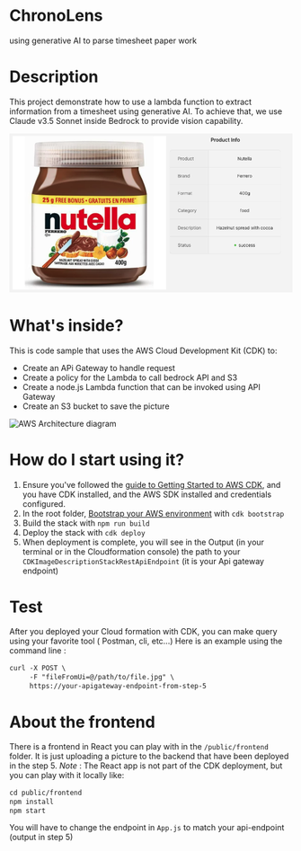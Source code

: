 # ChronoLens
using generative AI to parse timesheet paper work

# Description
This project demonstrate how to use a lambda function to extract information from a timesheet using generative AI.
To achieve that, we use Claude v3.5 Sonnet inside Bedrock to provide vision capability.

![Product information automatically generated](public/frontend/public/sitepreview.png)


# What's inside?
This is code sample that uses the AWS Cloud Development Kit (CDK) to:
* Create an APi Gateway to handle request
* Create a policy for the Lambda to call bedrock API and S3
* Create a node.js Lambda function that can be invoked using API Gateway
* Create an S3 bucket to save the picture

![AWS Architecture diagram](Bedrock-Image-description.png)



# How do I start using it?
1. Ensure you've followed the [guide to Getting Started to AWS CDK](https://docs.aws.amazon.com/cdk/latest/guide/getting_started.html), and you have CDK installed, and the AWS SDK installed and credentials configured. 
2. In the root folder, [Bootstrap your AWS environment](https://docs.aws.amazon.com/cdk/latest/guide/serverless_example.html#serverless_example_deploy_and_test) with `cdk bootstrap`
3. Build the stack with `npm run build`
4. Deploy the  stack with `cdk deploy`
5. When deployment is complete, you will see in the Output (in your terminal or in the Cloudformation console) the path to your `CDKImageDescriptionStackRestApiEndpoint` (it is your Api gateway endpoint)

# Test
After you deployed your Cloud formation with CDK, you can make query using your favorite tool ( Postman, cli, etc...)
Here is an example using the command line :
```
curl -X POST \
     -F "fileFromUi=@/path/to/file.jpg" \
     https://your-apigateway-endpoint-from-step-5
```


# About the frontend

There is a frontend in React you can play with in the `/public/frontend` folder.
It is just uploading a picture to the backend that have been deployed in the step 5.
*Note* : The React app is not part of the CDK deployment, but you can play with it locally like:
```
cd public/frontend
npm install
npm start
```

You will have to change the endpoint in `App.js` to match your api-endpoint (output in step 5)